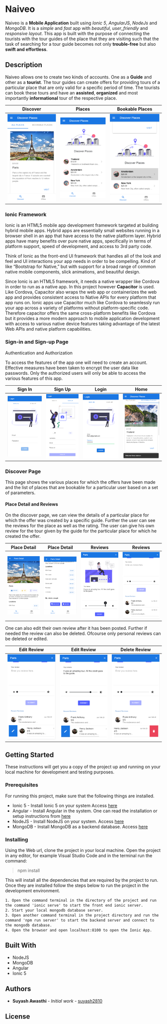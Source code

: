 # Naiveo

Naiveo is a **Mobile Application** built using *Ionic 5*, *AngularJS*, *NodeJs* and *MongoDB*. It is a _simple_ and _fast_ app with _beautiful_, _user_friendly_ and _responsive layout_. This app is built with the purpose of connecting the tourists with the tour guides of the place that they are visiting such that the task of searching for a tour guide becomes not only **trouble-free** but also **swift and effortless**.

## Description

Naiveo allows one to create two kinds of accounts. One as a **Guide** and other as a **tourist**. The tour guides can create offers for providing tours of a particular place that are only valid for a specific period of time. The tourists can book these tours and have an **assisted**, **organized** and most importantly **informational** tour of the respective place.

Discover             |  Places             |  Bookable Places
:-------------------------:|:-------------------------:|:-------------------------:
![Home](src/assets/readme_images/main_page_1.png)  |  ![Home](src/assets/readme_images/main_page_2.png)  |  ![Home](src/assets/readme_images/bookable.png)

### Ionic Framework

Ionic is an HTML5 mobile app development framework targeted at building hybrid mobile apps. Hybrid apps are essentially small websites running in a browser shell in an app that have access to the native platform layer. Hybrid apps have many benefits over pure native apps, specifically in terms of platform support, speed of development, and access to 3rd party code.

Think of Ionic as the front-end UI framework that handles all of the look and feel and UI interactions your app needs in order to be compelling. Kind of like “Bootstrap for Native,” but with support for a broad range of common native mobile components, slick animations, and beautiful design.

Since Ionic is an HTML5 framework, it needs a native wrapper like Cordova in order to run as a native app. In this project however **Capacitor** is used. Like Cordova, Capacitor also wraps the web app or containerizes the web app and provides consistent access to Native APIs for every platform that app runs on. Ionic apps use Capacitor much like Cordova to seamlessly run your app across a variety of platforms without platform-specific code. Therefore capacitor offers the same cross-platform benefits like Cordova but it provides a more modern approach to mobile application development with access to various native device features taking advantage of the latest Web APIs and native platform capabilities.


### Sign-in and Sign-up Page

Authentication and Authorization

To access the features of the app one will need to create an account. Effective measures have been taken to encrypt the user data like passwords. Only the authorized users will only be able to access the various features of this app.

Sign In             |  Sign Up             |  Login            |  Home
:-------------------------:|:-------------------------:|:-------------------------:|:-------------------------:
![Home](src/assets/readme_images/sign_in.png)  |  ![Home](src/assets/readme_images/sign_up.png)  |  ![Home](src/assets/readme_images/login_info.png)  |  ![Home](src/assets/readme_images/login_redirect.png)

### Discover Page

This page shows the various places for which the offers have been made and the list of places that are bookable for a particular user based on a set of parameters. 

#### Place Detail and Reviews

On the discover page, we can view the details of a particular place for which the offer was created by a specific guide. Further the user can see the reviews for the place as well as the rating. The user can give his own review for the tour given by the guide for the particular place for which he created the offer.

Place Detail              |  Place Detail              |  Reviews            |  Reviews
:-------------------------:|:-------------------------:|:-------------------------:|:-------------------------:
![Home](src/assets/readme_images/place_detail1.png)  |  ![Home](src/assets/readme_images/place_detail2.png)  |  ![Home](src/assets/readme_images/reviews1.png)  |  ![Home](src/assets/readme_images/reviews2.png)

One can also edit their own review after it has been posted. Further if needed the review can also be deleted. Ofcourse only personal reviews can be deleted or edited.

Edit Review             |  Edit Review             |  Delete Review
:-------------------------:|:-------------------------:|:-------------------------:
![Home](src/assets/readme_images/edit_review1.png)  |  ![Home](src/assets/readme_images/edit_review2.png)  |  ![Home](src/assets/readme_images/delete_review.png)


## Getting Started

These instructions will get you a copy of the project up and running on your local machine for development and testing purposes.

### Prerequisites

For running this project, make sure that the following things are installed.

* Ionic 5 - Install Ionic 5 on your system Access [here](https://ionicframework.com/docs/intro/cli)
* Angular - Install Angular in the system. One can read the installation or setup instructions from [here](https://angular.io/guide/setup-local)
* NodeJS - Install NodeJS on your system. Access [here](https://nodejs.org/en/)
* MongoDB - Install MongoDB as a backend database. Access [here](https://www.mongodb.com/download-center)

### Installing

Using the Web url, clone the project in your local machine. Open the project in any editor, for example Visual Studio Code and in the terminal run the command:

> npm install

This will install all the dependencies that are required by the project to run. Once they are installed follow the steps below to run the project in the development environment.

```
1. Open the command terminal in the directory of the project and run the command 'ionic serve' to start the front end ionic server.
2. Start your local mongodb database server. 
3. Open another command terminal in the project directory and run the command 'npm run server' to start the backend server and connect to the mongodb database.
4. Open the browser and open localhost:8100 to open the Ionic App.
```


## Built With

* NodeJS 
* MongoDB
* Angular
* Ionic 5

## Authors

* **Suyash Awasthi** - *Initial work* - [suyash2810](https://github.com/suyash2810)

## License
